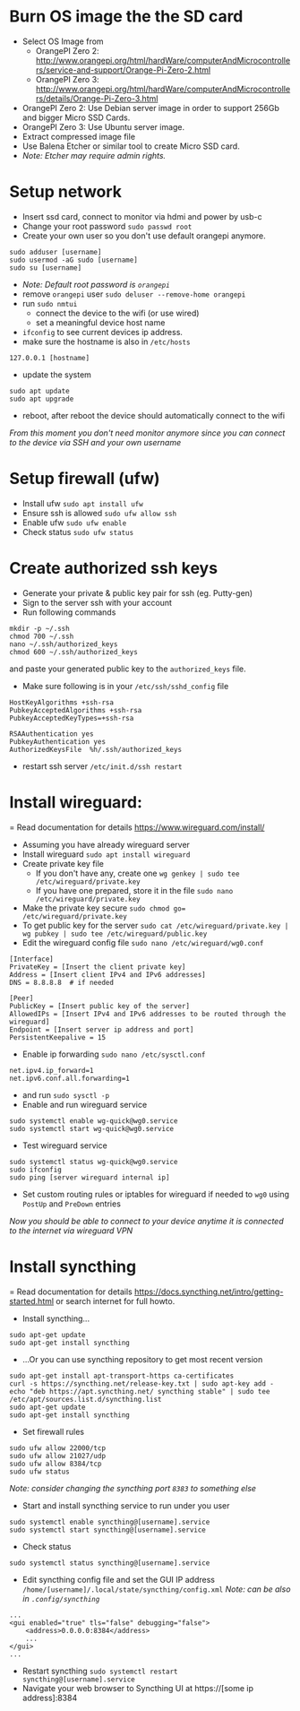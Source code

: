 # Burn OS image the the SD card
- Select OS Image from
  - OrangePI Zero 2: http://www.orangepi.org/html/hardWare/computerAndMicrocontrollers/service-and-support/Orange-Pi-Zero-2.html
  - OrangePI Zero 3: http://www.orangepi.org/html/hardWare/computerAndMicrocontrollers/details/Orange-Pi-Zero-3.html
- OrangePI Zero 2: Use Debian server image in order to support 256Gb and bigger Micro SSD Cards.
- OrangePI Zero 3: Use Ubuntu server image.
- Extract compressed image file
- Use Balena Etcher or similar tool to create Micro SSD card.
- _Note: Etcher may require admin rights._

# Setup network
- Insert ssd card, connect to monitor via hdmi and power by usb-c
- Change your root password `sudo passwd root`
- Create your own user so you don't use default orangepi anymore.
```
sudo adduser [username]
sudo usermod -aG sudo [username]
sudo su [username]
```
- _Note: Default root password is `orangepi`_
- remove `orangepi` user `sudo deluser --remove-home orangepi`
- run `sudo nmtui`
  - connect the device to the wifi (or use wired)
  - set a meaningful device host name
- `ifconfig` to see current devices ip address.
- make sure the hostname is also in `/etc/hosts`
```
127.0.0.1 [hostname]
```
- update the system
```
sudo apt update
sudo apt upgrade
```
- reboot, after reboot the device should automatically connect to the wifi 

_From this moment you don't need monitor anymore since you can connect to the device via SSH and your own username_

# Setup firewall (ufw)
- Install ufw `sudo apt install ufw`
- Ensure ssh is allowed `sudo ufw allow ssh`
- Enable ufw `sudo ufw enable`
- Check status `sudo ufw status`

# Create authorized ssh keys
- Generate your private & public key pair for ssh (eg. Putty-gen)
- Sign to the server ssh with your account
- Run following commands
```
mkdir -p ~/.ssh
chmod 700 ~/.ssh
nano ~/.ssh/authorized_keys
chmod 600 ~/.ssh/authorized_keys
```
and paste your generated public key to the `authorized_keys` file.
- Make sure following is in your `/etc/ssh/sshd_config` file
```
HostKeyAlgorithms +ssh-rsa
PubkeyAcceptedAlgorithms +ssh-rsa
PubkeyAcceptedKeyTypes=+ssh-rsa

RSAAuthentication yes
PubkeyAuthentication yes
AuthorizedKeysFile  %h/.ssh/authorized_keys
```
- restart ssh server `/etc/init.d/ssh restart`
  
# Install wireguard:
= Read documentation for details https://www.wireguard.com/install/
- Assuming you have already wireguard server
- Install wireguard `sudo apt install wireguard`
- Create private key file
  - If you don't have any, create one `wg genkey | sudo tee /etc/wireguard/private.key`
  - If you have one prepared, store it in the file `sudo nano /etc/wireguard/private.key`
- Make the private key secure `sudo chmod go= /etc/wireguard/private.key`
- To get public key for the server  `sudo cat /etc/wireguard/private.key | wg pubkey | sudo tee /etc/wireguard/public.key`
- Edit the wireguard config file `sudo nano /etc/wireguard/wg0.conf`
```
[Interface]
PrivateKey = [Insert the client private key]
Address = [Insert client IPv4 and IPv6 addresses]
DNS = 8.8.8.8  # if needed

[Peer]
PublicKey = [Insert public key of the server]
AllowedIPs = [Insert IPv4 and IPv6 addresses to be routed through the wireguard]
Endpoint = [Insert server ip address and port]
PersistentKeepalive = 15
```
- Enable ip forwarding `sudo nano /etc/sysctl.conf`
```
net.ipv4.ip_forward=1
net.ipv6.conf.all.forwarding=1
```
- and run `sudo sysctl -p`
- Enable and run wireguard service
```
sudo systemctl enable wg-quick@wg0.service
sudo systemctl start wg-quick@wg0.service
```
- Test wireguard service
```
sudo systemctl status wg-quick@wg0.service
sudo ifconfig
sudo ping [server wireguard internal ip]
```
- Set custom routing rules or iptables for wireguard if needed to `wg0` using `PostUp` and `PreDown` entries

_Now you should be able to connect to your device anytime it is connected to the internet via wireguard VPN_

# Install syncthing
= Read documentation for details https://docs.syncthing.net/intro/getting-started.html
  or search internet for full howto.
- Install syncthing...
```
sudo apt-get update
sudo apt-get install syncthing
```
- ...Or you can use syncthing repository to get most recent version
```
sudo apt-get install apt-transport-https ca-certificates
curl -s https://syncthing.net/release-key.txt | sudo apt-key add -
echo "deb https://apt.syncthing.net/ syncthing stable" | sudo tee /etc/apt/sources.list.d/syncthing.list
sudo apt-get update
sudo apt-get install syncthing
```
- Set firewall rules
```
sudo ufw allow 22000/tcp
sudo ufw allow 21027/udp
sudo ufw allow 8384/tcp
sudo ufw status
```
_Note: consider changing the syncthing port `8383` to something else_
- Start and install syncthing service to run under you user
```
sudo systemctl enable syncthing@[username].service
sudo systemctl start syncthing@[username].service
```
- Check status
```
sudo systemctl status syncthing@[username].service
```
- Edit syncthing config file and set the GUI IP address
  `/home/[username]/.local/state/syncthing/config.xml`
  _Note: can be also in `.config/syncthing`_
```
...
<gui enabled="true" tls="false" debugging="false">
    <address>0.0.0.0:8384</address>
    ...
</gui>
...
```
- Restart syncthing `sudo systemctl restart syncthing@[username].service`
- Navigate your web browser to Syncthing UI at https://[some ip address]:8384
